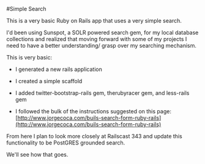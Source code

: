 #Simple Search

This is a very basic Ruby on Rails app that uses a very simple search.

I'd been using Sunspot, a SOLR powered search gem, for my local database collections
and realized that moving forward with some of my projects I need to have a better understanding/
grasp over my searching mechanism.

This is very basic:

- I generated a new rails application

- I created a simple scaffold

- I added twitter-bootstrap-rails gem, therubyracer gem, and less-rails gem

- I followed the bulk of the instructions suggested on this page: [http://www.jorgecoca.com/buils-search-form-ruby-rails](http://www.jorgecoca.com/buils-search-form-ruby-rails)

From here I plan to look more closely at Railscast 343 and update this functionality to be PostGRES grounded search.  

We'll see how that goes.
